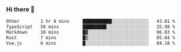 ### Hi there 👋

<!--
**WShiBin/WShiBin** is a ✨ _special_ ✨ repository because its `README.md` (this file) appears on your GitHub profile.

Here are some ideas to get you started:

- 🔭 I’m currently working on ...
- 🌱 I’m currently learning ...
- 👯 I’m looking to collaborate on ...
- 🤔 I’m looking for help with ...
- 💬 Ask me about ...
- 📫 How to reach me: ...
- 😄 Pronouns: ...
- ⚡ Fun fact: ...
-->

<!--START_SECTION:waka-->

```txt
Other        1 hr 8 mins     ███████████░░░░░░░░░░░░░░   43.81 %
TypeScript   56 mins         █████████░░░░░░░░░░░░░░░░   35.98 %
Markdown     10 mins         █▓░░░░░░░░░░░░░░░░░░░░░░░   06.83 %
Rust         7 mins          █▒░░░░░░░░░░░░░░░░░░░░░░░   05.04 %
Vue.js       6 mins          █░░░░░░░░░░░░░░░░░░░░░░░░   04.18 %
```

<!--END_SECTION:waka-->
